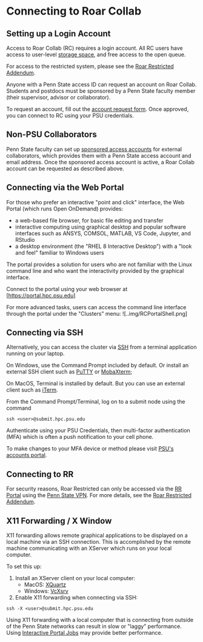 # Connecting to Roar Collab

## Setting up a Login Account

Access to Roar Collab (RC) requires a login account.
All RC users have access to user-level [storage space](../handling-data/file-storage.md/#quotas),
and free access to the open queue.

For access to the restricted system, please see the [Roar Restricted Addendum](../roar-restricted/rr-getting-started.md).

Anyone with a Penn State access ID can request an account on Roar Collab.
Students and postdocs must be sponsored by a Penn State faculty member (their supervisor, advisor or collaborator). 

To request an account, fill out the [account request form](https://accounts.hpc.psu.edu/users/).
Once approved, you can connect to RC using your PSU credentials.

## Non-PSU Collaborators

Penn State faculty can set up [sponsored access accounts](https://security.psu.edu/services/penn-state-accts/sponsored/) 
for external collaborators, which provides them with a Penn State access account and email address.
Once the sponsored access account is active, a Roar Collab account can be requested as described above.

## Connecting via the Web Portal

For those who prefer an interactive "point and click" interface, the Web Portal (which runs Open OnDemand) provides:

 - a web-based file browser, for basic file editing and transfer
 - interactive computing using graphical desktop and popular software interfaces such as ANSYS, COMSOL, MATLAB, VS Code, Jupyter, and RStudio
 - a desktop environment (the "RHEL 8 Interactive Desktop") with a "look and feel" familiar to Windows users

The portal provides a solution for users who are not familiar with the Linux command line and who want the interactivity provided by the graphical interface.

Connect to the portal using your web browser at [https://portal.hpc.psu.edu]

For more advanced tasks, users can access the command line interface through the portal under the "Clusters" menu:
![..img/RCPortalShell.png]

## Connecting via SSH

Alternatively, you can access the cluster via [SSH](https://linux.die.net/man/1/ssh) from a terminal application running on your laptop.

On Windows, use the Command Prompt included by default. Or install an external SSH client such as [PuTTY](https://www.putty.org) or [MobaXterm](https://mobaxterm.mobatek.net/);

On MacOS, Terminal is installed by default. But you can use an external client such as [iTerm](https://iterm2.com).

From the Command Prompt/Terminal, log on to a submit node using the command

```
ssh <user>@submit.hpc.psu.edu
```

Authenticate using your PSU Credentials, then multi-factor authentication (MFA) which is often a push notification to your cell phone.

To make changes to your MFA device or method please visit [PSU's accounts portal](https://accounts.psu.edu/2fa).

## Connecting to RR

For security reasons, Roar Restricted can only be accessed via the [RR Portal](https://rrportal.hpc.psu.edu/) using the 
[Penn State VPN](https://pennstate.service-now.com/sp?id=kb_article_view&sysparm_article=KB0013431&sys_kb_id=24f7cdd9dbd7e0d02c4f9e74f3961967&spa=1). 
For more details, see the [Roar Restricted Addendum](../roar-restricted/rr-getting-started.md).

## X11 Forwarding / X Window

X11 forwarding allows remote graphical applications to be displayed on a local machine via an SSH connection. 
This is accomplished by the remote machine communicating with an XServer which runs on your local computer.

To set this up:

1. Install an XServer client on your local computer:
    - MacOS: [XQuartz](https://www.xquartz.org)
    - Windows: [VcXsrv](https://sourceforge.net/projects/vcxsrv/)
2. Enable X11 forwarding when connecting via SSH:

```
ssh -X <user>@submit.hpc.psu.edu
```

Using X11 forwarding with a local computer that is connecting from outside of the Penn State networks can 
result in slow or "laggy" performance. Using [Interactive Portal Jobs](../running-jobs/portal.md) 
may provide better performance.
